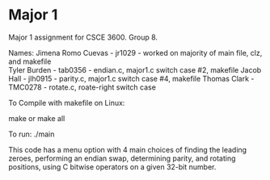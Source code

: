 # Major 1

Major 1 assignment for CSCE 3600. Group 8.

Names:  Jimena Romo Cuevas - jr1029 - worked on majority of main file, clz, and makefile  
        Tyler Burden - tab0356 - endian.c, major1.c switch case #2, makefile
	Jacob Hall - jlh0915 - parity.c, major1.c switch case #4, makefile
        Thomas Clark - TMC0278 - rotate.c, roate-right switch case

To Compile with makefile on Linux:

make or make all

To run: ./main


This code has a menu option with 4 main choices of finding the leading zeroes, performing an endian swap, determining parity, and rotating positions, using C bitwise operators on a given 32-bit number.
